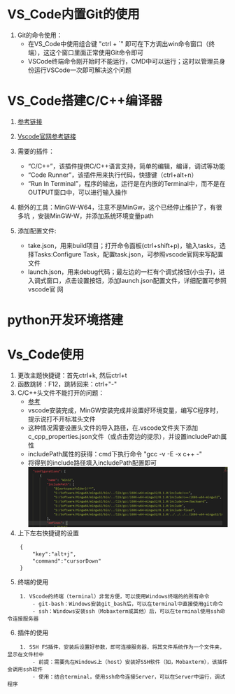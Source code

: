 # VS_Code内置Git的使用
1. Git的命令使用：
    - 在VS_Code中使用组合键 "ctrl + `" 即可在下方调出win命令窗口（终端），这这个窗口里面正常使用Git命令即可
    - VSCode终端命令刚开始时不能运行，CMD中可以运行；这时以管理员身份运行VSCode一次即可解决这个问题

# VS_Code搭建C/C++编译器
1. [参考链接](https://www.jianshu.com/p/a0ae073e973b?utm_campaign=maleskine&utm_content=note&utm_medium=seo_notes&utm_source=recommendation)

2. [Vscode官网参考链接](https://code.visualstudio.com/docs/languages/cpp)

3. 需要的插件：
    - “C/C++”，该插件提供C/C++语言支持，简单的编辑，编译，调试等功能
    - “Code Runner”，该插件用来执行代码，快捷键（ctrl+alt+n）
    - “Run In Terminal”，程序的输出，运行是在内嵌的Terminal中，而不是在OUTPUT窗口中，可以进行输入操作

4. 额外的工具：MinGW-W64，注意不是MinGw，这个已经停止维护了，有很多坑 ，安装MinGW-W，并添加系统环境变量path

5. 添加配置文件:
    - take.json，用来build项目；打开命令面板(ctrl+shift+p)，输入tasks，选择Tasks:Configure Task，配置task.json，可参照vscode官网来写配置文件
    - launch.json，用来debug代码；最左边的一栏有个调式按钮(小虫子)，进入调式窗口，点击设置按钮，添加launch.json配置文件，详细配置可参照vscode官
    网

# python开发环境搭建


# Vs_Code使用
1. 更改主题快捷键：首先ctrl+k, 然后ctrl+t
2. 函数跳转：F12，跳转回来：ctrl+"-"
3. C/C++头文件不能打开的问题：
    - [参考](https://blog.csdn.net/qq_33202928/article/details/85099892)
    - vscode安装完成，MinGW安装完成并设置好环境变量，编写C程序时，提示说打不开标准头文件
    - 这种情况需要设置头文件的导入路径，在.vscode文件夹下添加c_cpp_properties.json文件（或点击旁边的提示），并设置includePath属性
    - includePath属性的获得：cmd下执行命令 "gcc -v -E -x c++ -"
    - 将得到的include路径填入includePath配置即可
    ![](Picture/VScode_include路径配置.png)
4. 上下左右快捷键的设置
```
    {
        "key":"alt+j",
        "command":"cursorDown"
    }
```
5. 终端的使用
```
    1. VScode的终端（terminal）非常方便，可以使用Windows终端的的所有命令
        - git-bash：Windows安装git_bash后，可以在terminal中直接使用git命令
        - ssh：Windows安装ssh（Mobaxterm或其他）后，可以在terminal使用ssh命令连接服务器
```
6. 插件的使用
```
    1. SSH FS插件，安装后设置好参数，即可连接服务器，将其文件系统作为一个文件夹，显示在文件栏中
        - 前提：需要先在Windows上（host）安装好SSH软件（如，Mobaxterm），该插件会调用ssh软件
        - 使用：结合terminal，使用ssh命令连接Server，可以在Server中运行，调试程序
```



